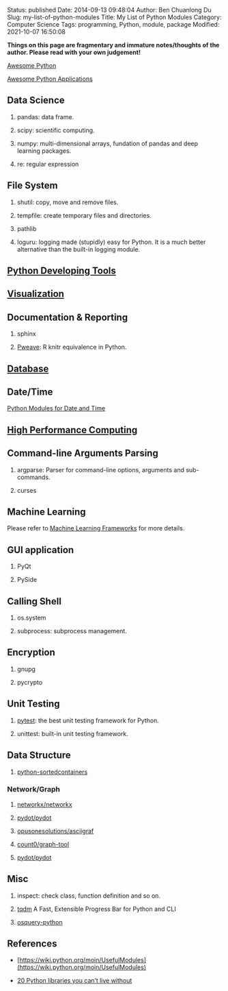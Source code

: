 Status: published
Date: 2014-09-13 09:48:04
Author: Ben Chuanlong Du
Slug: my-list-of-python-modules
Title: My List of Python Modules
Category: Computer Science
Tags: programming, Python, module, package
Modified: 2021-10-07 16:50:08

**Things on this page are fragmentary and immature notes/thoughts of the author. Please read with your own judgement!**

[Awesome Python](https://github.com/vinta/awesome-python)

[Awesome Python Applications](https://github.com/mahmoud/awesome-python-applications)

## Data Science

1. pandas: data frame.

2. scipy: scientific computing.

3. numpy: multi-dimensional arrays, fundation of pandas and deep learning packages.

4. re: regular expression

## File System

1. shutil: copy, move and remove files.

2. tempfile: create temporary files and directories.

3. pathlib

5. loguru: logging made (stupidly) easy for Python. It is a much better alternative than the built-in logging module.

## [Python Developing Tools](http://www.legendu.net/misc/blog/useful-tools-for-python-developing/)

## [Visualization](http://www.legendu.net/misc/blog/python-modules-for-visualization/)

## Documentation & Reporting

1. sphinx

2. [Pweave](https://github.com/mpastell/Pweave): R knitr equivalence in Python.

## [Database](http://www.legendu.net/misc/blog/odbc-vs-jdbc-in-python/)

## Date/Time

[Python Modules for Date and Time](http://www.legendu.net/misc/blog/python-modules-for-date-and-time)

## [High Performance Computing](http://www.legendu.net/misc/blog/high-performance-computing-in-python/)

## Command-line Arguments Parsing

1. argparse: Parser for command-line options, arguments and sub-commands.

2. curses

## Machine Learning

Please refer to
[Machine Learning Frameworks](http://www.legendu.net/misc/blog/machine-learning-libraries-computing-frames-programming-languages/#machine-learning-frames)
for more details.

## GUI application

1. PyQt

2. PySide

## Calling Shell

1. os.system

2. subprocess: subprocess management.

## Encryption

1. gnupg

2. pycrypto

## Unit Testing

1. [pytest](https://github.com/pytest-dev/pytest): the best unit testing framework for Python.

2. unittest: built-in unit testing framework.

## Data Structure

1. [python-sortedcontainers](https://github.com/grantjenks/python-sortedcontainers)

### Network/Graph

1. [networkx/networkx](https://github.com/networkx/networkx)

2. [pydot/pydot](https://github.com/pydot/pydot)

3. [opusonesolutions/asciigraf](https://github.com/opusonesolutions/asciigraf)

4. [count0/graph-tool](https://git.skewed.de/count0/graph-tool)

5. [pydot/pydot](https://github.com/pydot/pydot)

## Misc

1. inspect: check class, function definition and so on.

2. [tqdm](http://www.legendu.net/misc/blog/python-tqdm/) A Fast, Extensible Progress Bar for Python and CLI

3. [osquery-python](https://github.com/osquery/osquery-python)

## References

- [https://wiki.python.org/moin/UsefulModules](https://wiki.python.org/moin/UsefulModules)

- [20 Python libraries you can’t live without](https://freepythontips.wordpress.com/2013/07/30/20-python-libraries-you-cant-live-without/)

